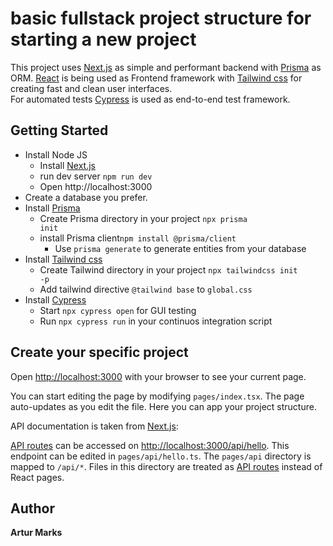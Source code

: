 #  basic fullstack project structure for starting a new project

This project uses [Next.js](https://nextjs.org/) as simple and performant backend with [Prisma](https://www.prisma.io/) as ORM.
[React](https://reactjs.org/) is being used as Frontend framework with [Tailwind css](https://tailwindcss.com/) for creating fast and clean user interfaces.  
For automated tests [Cypress](https://docs.cypress.io) is used as end-to-end test framework.  

## Getting Started

* Install Node JS 
    * Install [Next.js](https://nextjs.org/docs/getting-started) 
    * run dev server <code>npm run dev</code> 
    * Open http://localhost:3000
* Create a database you prefer.
* Install [Prisma](https://www.prisma.io/docs/getting-started/setup-prisma/start-from-scratch/relational-databases-typescript-mysql)
    * Create Prisma directory in your project <code>npx prisma init</code>
    * install Prisma client<code>npm install @prisma/client</code>
        * Use <code>prisma generate</code> to generate entities from your database    
* Install [Tailwind css](https://tailwindcss.com/docs/guides/nextjs)
    * Create Tailwind directory in your project <code>npx tailwindcss init -p</code>
    * Add tailwind directive <code>@tailwind base</code> to <code>global.css</code>
* Install [Cypress](https://docs.cypress.io/guides/getting-started/writing-your-first-test)
    * Start <code>npx cypress open</code> for GUI testing
    * Run <code>npx cypress run</code> in your continuos integration script 


## Create your specific project

Open [http://localhost:3000](http://localhost:3000) with your browser to see your current page.

You can start editing the page by modifying `pages/index.tsx`. The page auto-updates as you edit the file.
Here you can app your project structure.

API documentation is taken from [Next.js](https://nextjs.org/):

[API routes](https://nextjs.org/docs/api-routes/introduction) can be accessed on [http://localhost:3000/api/hello](http://localhost:3000/api/hello). This endpoint can be edited in `pages/api/hello.ts`.
The `pages/api` directory is mapped to `/api/*`. Files in this directory are treated as [API routes](https://nextjs.org/docs/api-routes/introduction) instead of React pages.



## Author

<b>Artur Marks</b>